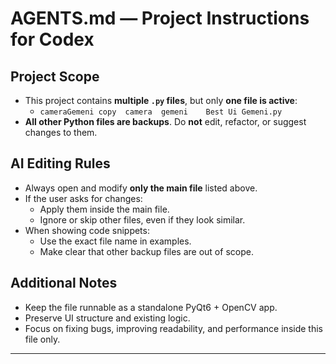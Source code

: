 # AGENTS.md — Project Instructions for Codex

## Project Scope

- This project contains **multiple `.py` files**, but only **one file is active**:
  - `cameraGemeni copy  camera  gemeni    Best Ui Gemeni.py`
- **All other Python files are backups**. Do **not** edit, refactor, or suggest changes to them.

## AI Editing Rules

- Always open and modify **only the main file** listed above.
- If the user asks for changes:
  - Apply them inside the main file.
  - Ignore or skip other files, even if they look similar.
- When showing code snippets:
  - Use the exact file name in examples.
  - Make clear that other backup files are out of scope.

## Additional Notes

- Keep the file runnable as a standalone PyQt6 + OpenCV app.
- Preserve UI structure and existing logic.
- Focus on fixing bugs, improving readability, and performance inside this file only.

---
